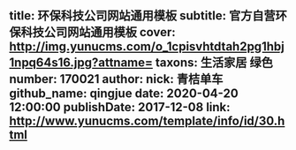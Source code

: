 title: 环保科技公司网站通用模板
subtitle: 官方自营环保科技公司网站通用模板
cover: http://img.yunucms.com/o_1cpisvhtdtah2pg1hbj1npq64s16.jpg?attname=
taxons: 生活家居 绿色
number: 170021
author:
  nick: 青桔单车
  github_name: qingjue
date: 2020-04-20 12:00:00
publishDate: 2017-12-08
link: http://www.yunucms.com/template/info/id/30.html
---